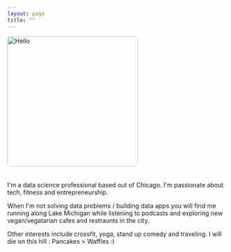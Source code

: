 ```yaml
---
layout: page
title: ""
---
```


<img src="images/IMG_4886.png" alt="Hello" class="inline" width="300" style="border-radius: 8px; margin-bottom: 20px;"/>

I'm a data science professional based out of Chicago. I'm passionate about tech, fitness and entrepreneurship.

When I'm not solving data problems / building data apps you will find me running along Lake Michigan while listening to podcasts and exploring new vegan/vegatarian cafes and restraunts in the city.

Other interests include crossfit, yoga, stand up comedy and traveling. I will die on this hill : Pancakes > Waffles :)
